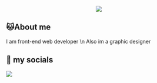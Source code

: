 <p align="center">
  <img src="https://capsule-render.vercel.app/api?text=Hello!💢&animation=fadeIn&type=waving&color=auto&height=300"/>
</p>
<h2>🐱About me</h2>
<p align="left">I am front-end web developer \n Also im a graphic designer</h2>
<h2>💯 my socials</h2>
<p align="left">
  <a href="https://discordapp.com/users/305337907466469387"><img src="https://img.shields.io/badge/Discord-%237289DA.svg?style=for-the-badge&logo=discord&logoColor=white"/></a>
</p>
